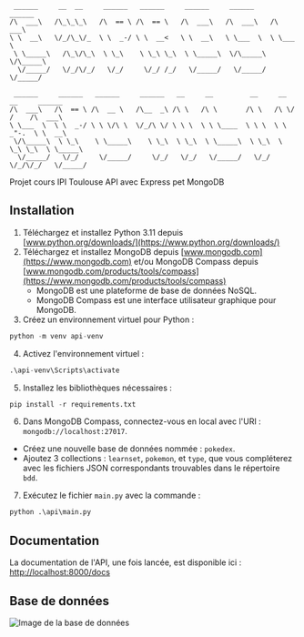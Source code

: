      ______     __  __     ______   ______     ______     ______     ______    
    /\  ___\   /\_\_\_\   /\  == \ /\  == \   /\  ___\   /\  ___\   /\  ___\   
    \ \  __\   \/_/\_\/_  \ \  _-/ \ \  __<   \ \  __\   \ \___  \  \ \___  \  
     \ \_____\   /\_\/\_\  \ \_\    \ \_\ \_\  \ \_____\  \/\_____\  \/\_____\ 
      \/_____/   \/_/\/_/   \/_/     \/_/ /_/   \/_____/   \/_____/   \/_____/ 
                                                                                  
     ______     ______   ______     ______   __     __         __     __  __     ______    
    /\  ___\   /\  == \ /\  __ \   /\__  _\ /\ \   /\ \       /\ \   /\ \/ /    /\  ___\   
    \ \___  \  \ \  _-/ \ \ \/\ \  \/_/\ \/ \ \ \  \ \ \____  \ \ \  \ \  _"-.  \ \  __\   
     \/\_____\  \ \_\    \ \_____\    \ \_\  \ \_\  \ \_____\  \ \_\  \ \_\ \_\  \ \_____\ 
      \/_____/   \/_/     \/_____/     \/_/   \/_/   \/_____/   \/_/   \/_/\/_/   \/_____/ 
                                                                                       
Projet cours IPI Toulouse API avec Express pet MongoDB

## Installation

1. Téléchargez et installez Python 3.11 depuis [www.python.org/downloads/](https://www.python.org/downloads/)
2. Téléchargez et installez MongoDB depuis [www.mongodb.com](https://www.mongodb.com) et/ou MongoDB Compass depuis [www.mongodb.com/products/tools/compass](https://www.mongodb.com/products/tools/compass)
   - MongoDB est une plateforme de base de données NoSQL.
   - MongoDB Compass est une interface utilisateur graphique pour MongoDB.
3. Créez un environnement virtuel pour Python :
```python
python -m venv api-venv
```
4. Activez l'environnement virtuel :
```python
.\api-venv\Scripts\activate
```
5. Installez les bibliothèques nécessaires :
```python
pip install -r requirements.txt
```
6. Dans MongoDB Compass, connectez-vous en local avec l'URI : `mongodb://localhost:27017`.
- Créez une nouvelle base de données nommée : `pokedex`.
- Ajoutez 3 collections : `learnset`, `pokemon`, et `type`, que vous compléterez avec les fichiers JSON correspondants trouvables dans le répertoire `bdd`.
7. Exécutez le fichier `main.py` avec la commande :
```python
python .\api\main.py
```

## Documentation

La documentation de l'API, une fois lancée, est disponible ici : [http://localhost:8000/docs](http://localhost:8000/docs)

## Base de données

![Image de la base de données](bdd/BDD.png)
